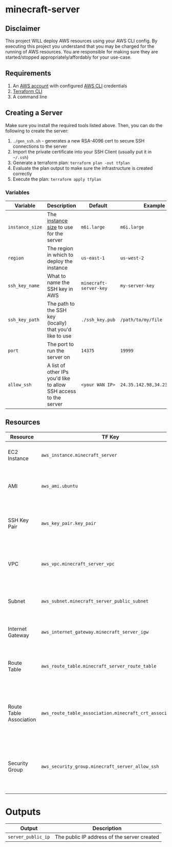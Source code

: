 # minecraft-server

## Disclaimer
This project WILL deploy AWS resources using your AWS CLI config.  By executing this project you understand that
you may be charged for the running of AWS resources.  You are responsible for making sure they are started/stopped
appropriately/affordably for your use-case.

## Requirements
1. An [AWS account](https://aws.amazon.com/) with configured [AWS CLI](https://docs.aws.amazon.com/cli/latest/userguide/getting-started-install.html) credentials
2. [Terraform CLI](https://learn.hashicorp.com/tutorials/terraform/install-cli)
3. A command line

## Creating a Server
Make sure you install the required tools listed above.  Then, you can do the following to create the server:
1. `./gen_ssh.sh` - generates a new RSA-4096 cert to secure SSH connections to the server
2. Import the private certificate into your SSH Client (usually put it in `~/.ssh`)
3. Generate a terraform plan: `terraform plan -out tfplan`
4. Evaluate the plan output to make sure the infrastructure is created correctly
5. Execute the plan: `terraform apply tfplan`

### Variables 
| Variable        | Description                                                                           | Default                | Example                      |
|-----------------|---------------------------------------------------------------------------------------|------------------------|------------------------------|
| `instance_size` | The [instance size](https://aws.amazon.com/ec2/instance-types/) to use for the server | `m6i.large`            | `m6i.large`                  |
| `region`        | The region in which to deploy the instance                                            | `us-east-1`            | `us-west-2`                  |
| `ssh_key_name`  | What to name the SSH key in AWS                                                       | `minecraft-server-key` | `my-server-key`              |
| `ssh_key_path`  | The path to the SSH key (locally) that you'd like to use                              | `./ssh_key.pub`        | `/path/to/my/file`           |
| `port`          | The port to run the server on                                                         | `14375`                | `19999`                      |
| `allow_ssh`     | A list of other IPs you'd like to allow SSH access to the server                      | `<your WAN IP>`        | `24.35.142.98,34.234.894.23` |

## Resources
| Resource                | TF Key                                                  | Description                                                        |
|-------------------------|---------------------------------------------------------|--------------------------------------------------------------------|
| EC2 Instance            | `aws_instance.minecraft_server`                         | The EC2 instance this server will run on                           |
| AMI                     | `aws_ami.ubuntu`                                        | The AMI the server will use to run the server (ubuntu)             |
| SSH Key Pair            | `aws_key_pair.key_pair`                                 | The SSH keypair to authenticate SSH access to the server           |
| VPC                     | `aws_vpc.minecraft_server_vpc`                          | The VPC we'll create to expose the server to the internet          |
| Subnet                  | `aws_subnet.minecraft_server_public_subnet`             | The PUBLIC subnet to which your server will be deployed            |
| Internet Gateway        | `aws_internet_gateway.minecraft_server_igw`             | The egress connecting our VPC to the internet                      |
| Route Table             | `aws_route_table.minecraft_server_route_table`          | The route table to expose the private VPC to the internet          |
| Route Table Association | `aws_route_table_association.minecraft_crt_association` | An association between the subnet and route table required by AWS  |
| Security Group          | `aws_security_group.minecraft_server_allow_ssh`         | The security group that permits external access for ssh and egress |

# Outputs
| Output             | Description                                 |
|--------------------|---------------------------------------------|
| `server_public_ip` | The public IP address of the server created |
